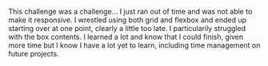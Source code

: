 This challenge was a challenge... I just ran out of time and was not able to make it responsive. I wrestled using both grid and flexbox and ended up starting over at one point, clearly a little too late. I particularily struggled with the box contents. I learned a lot and know that I could finish, given more time but I know I have a lot yet to learn, including time management on future projects.
